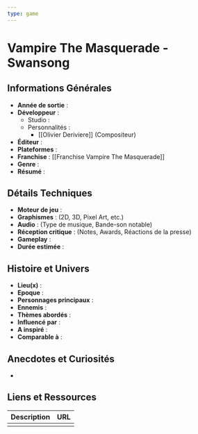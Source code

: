 ```yaml
---
type: game
---
```


# Vampire The Masquerade - Swansong

## Informations Générales

- **Année de sortie** : 
- **Développeur** : 
	- Studio : 
	- Personnalités : 
		- [[Olivier Deriviere]] (Compositeur)
- **Éditeur** : 
- **Plateformes** : 
- **Franchise** : [[Franchise Vampire The Masquerade]]
- **Genre** :
- **Résumé** : 

## Détails Techniques
- **Moteur de jeu** : 
- **Graphismes** : (2D, 3D, Pixel Art, etc.)
- **Audio** : (Type de musique, Bande-son notable)
- **Réception critique** : (Notes, Awards, Réactions de la presse)
- **Gameplay** :
- **Durée estimée** : 

## Histoire et Univers
- **Lieu(x)** : 
- **Epoque** : 
- **Personnages principaux** : 
- **Ennemis** :
- **Thèmes abordés** : 
- **Influencé par** :
- **A inspiré** : 
- **Comparable à** :
## Anecdotes et Curiosités
- 
## Liens et Ressources

| Description | URL |
| ----------- | --- |
|             |     |
